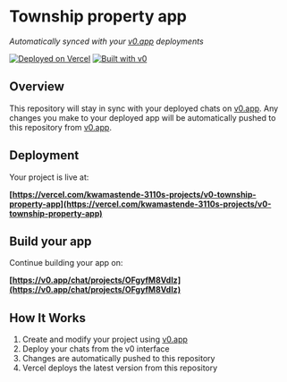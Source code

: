 # Township property app

*Automatically synced with your [v0.app](https://v0.app) deployments*

[![Deployed on Vercel](https://img.shields.io/badge/Deployed%20on-Vercel-black?style=for-the-badge&logo=vercel)](https://vercel.com/kwamastende-3110s-projects/v0-township-property-app)
[![Built with v0](https://img.shields.io/badge/Built%20with-v0.app-black?style=for-the-badge)](https://v0.app/chat/projects/OFgyfM8VdIz)

## Overview

This repository will stay in sync with your deployed chats on [v0.app](https://v0.app).
Any changes you make to your deployed app will be automatically pushed to this repository from [v0.app](https://v0.app).

## Deployment

Your project is live at:

**[https://vercel.com/kwamastende-3110s-projects/v0-township-property-app](https://vercel.com/kwamastende-3110s-projects/v0-township-property-app)**

## Build your app

Continue building your app on:

**[https://v0.app/chat/projects/OFgyfM8VdIz](https://v0.app/chat/projects/OFgyfM8VdIz)**

## How It Works

1. Create and modify your project using [v0.app](https://v0.app)
2. Deploy your chats from the v0 interface
3. Changes are automatically pushed to this repository
4. Vercel deploys the latest version from this repository